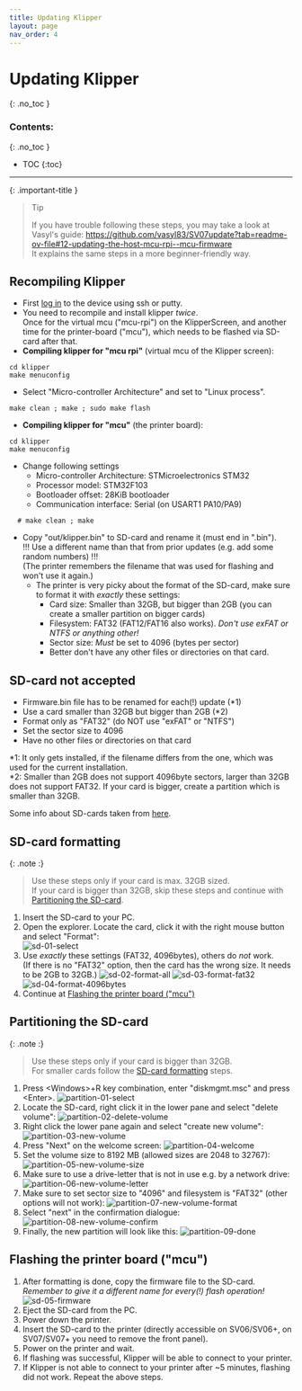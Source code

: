 ```yaml
---
title: Updating Klipper
layout: page
nav_order: 4
---
```

# Updating Klipper
{: .no_toc }
### Contents:
{: .no_toc }
- TOC
{:toc}
----

{: .important-title }
> Tip
>
> If you have trouble following these steps, you may take a look at Vasyl's guide:
> <https://github.com/vasyl83/SV07update?tab=readme-ov-file#12-updating-the-host-mcu-rpi--mcu-firmware>\
> It explains the same steps in a more beginner-friendly way.

## Recompiling Klipper
- First [log in](access.html#ssh-putty) to the device using ssh or putty.
- You need to recompile and install klipper *twice*.  
  Once for the virtual mcu ("mcu-rpi") on the KlipperScreen, and another time for the printer-board ("mcu"), which needs to be flashed via SD-card after that.
- **Compiling klipper for "mcu rpi"** (virtual mcu of the Klipper screen):
```
cd klipper
make menuconfig
```
  - Select "Micro-controller Architecture" and set to "Linux process".
```
make clean ; make ; sudo make flash
```

- **Compiling klipper for "mcu"** (the printer board):
```
cd klipper
make menuconfig
```
  - Change following settings
    * Micro-controller Architecture: STMicroelectronics STM32
    * Processor model: STM32F103
    * Bootloader offset: 28KiB bootloader
    * Communication interface: Serial (on USART1 PA10/PA9)
```
  # make clean ; make
```
  - Copy "out/klipper.bin" to SD-card and rename it (must end in ".bin").  
    !!! Use a different name than that from prior updates (e.g. add some random numbers) !!!  
    (The printer remembers the filename that was used for flashing and won't use it again.)
    - The printer is very picky about the format of the SD-card, make sure to format it with *exactly* these settings:
      - Card size: Smaller than 32GB, but bigger than 2GB (you can create a smaller partition on bigger cards)
      - Filesystem: FAT32 (FAT12/FAT16 also works). *Don't use exFAT or NTFS or anything other!*
      - Sector size: *Must* be set to 4096 (bytes per sector)
      - Better don't have any other files or directories on that card.


## SD-card not accepted
  * Firmware.bin file has to be renamed for each(!) update (\*1)
  * Use a card smaller than 32GB but bigger than 2GB (\*2)
  * Format only as "FAT32" (do NOT use "exFAT" or "NTFS")
  * Set the sector size to 4096
  * Have no other files or directories on that card

\*1: It only gets installed, if the filename differs from the one, which was used for the current installation.  
\*2: Smaller than 2GB does not support 4096byte sectors, larger than 32GB does not support FAT32. If your card is bigger, create a partition which is smaller than 32GB.

Some info about SD-cards taken from [here](https://forum.sovol3d.com/t/sv06-mainboard-brick-after-updating-sovol-firmware/862/68).

## SD-card formatting

{: .note :}
> Use these steps only if your card is max. 32GB sized.\
> If your card is bigger than 32GB, skip these steps and continue with [Partitioning the SD-card](#partitioning-the-sd-card).

1. Insert the SD-card to your PC.
1. Open the explorer. Locate the card, click it with the right mouse button and select "Format":\
![sd-01-select](files/sd-01-select.png)
1. Use *exactly* these settings (FAT32, 4096bytes), others do *not* work.\
   (If there is no "FAT32" option, then the card has the wrong size. It needs to be 2GB to 32GB.)
![sd-02-format-all](files/sd-02-format-all.png)
![sd-03-format-fat32](files/sd-03-format-fat32.png)
![sd-04-format-4096bytes](files/sd-04-format-4096bytes.png)
1. Continue at [Flashing the printer board ("mcu")](#flashing-the-printer-board-mcu)

## Partitioning the SD-card

{: .note :}
> Use these steps only if your card is bigger than 32GB.\
> For smaller cards follow the [SD-card formatting](#sd-card-formatting) steps.

1. Press \<Windows\>+R key combination, enter "diskmgmt.msc" and press \<Enter\>.
![partition-01-select](files/partition-01-select.png)
1. Locate the SD-card, right click it in the lower pane and select "delete volume":
![partition-02-delete-volume](files/partition-02-delete-volume.png)
1. Right click the lower pane again and select "create new volume":
![partition-03-new-volume](files/partition-03-new-volume.png)
1. Press "Next" on the welcome screen:
![partition-04-welcome](files/partition-04-welcome.png)
1. Set the volume size to 8192 MB (allowed sizes are 2048 to 32767):
![partition-05-new-volume-size](files/partition-05-new-volume-size.png)
1. Make sure to use a drive-letter that is not in use e.g. by a network drive:
![partition-06-new-volume-letter](files/partition-06-new-volume-letter.png)
1. Make sure to set sector size to "4096" and filesystem is "FAT32" (other options will not work):
![partition-07-new-volume-format](files/partition-07-new-volume-format.png)
1. Select "next" in the confirmation dialogue:
![partition-08-new-volume-confirm](files/partition-08-new-volume-confirm.png)
1. Finally, the new partition will look like this:
![partition-09-done](files/partition-09-done.png)

## Flashing the printer board ("mcu")

1. After formatting is done, copy the firmware file to the SD-card.\
   *Remember to give it a different name for every(!) flash operation!*
![sd-05-firmware](files/sd-05-firmware.png)
1. Eject the SD-card from the PC.
1. Power down the printer.
1. Insert the SD-card to the printer (directly accessible on SV06/SV06+, on SV07/SV07+ you need to remove the front panel).
1. Power on the printer and wait.
1. If flashing was successful, Klipper will be able to connect to your printer.
1. If Klipper is not able to connect to your printer after ~5 minutes, flashing did not work. Repeat the above steps.
